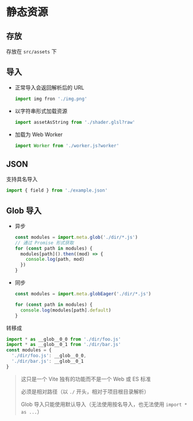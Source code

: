 # 静态资源

## 存放

存放在 `src/assets` 下

## 导入

- 正常导入会返回解析后的 URL

  ```js
  import img fron './img.png'
  ```

- 以字符串形式加载资源

  ```js
  import assetAsString from './shader.glsl?raw'
  ```

- 加载为 Web Worker

  ```js
  import Worker from './worker.js?worker'
  ```

## JSON

支持具名导入

```js
import { field } from './example.json'
```

## Glob 导入

- 异步

  ```js
  const modules = import.meta.glob('./dir/*.js')
  // 通过 Promise 形式获取
  for (const path in modules) {
    modules[path]().then((mod) => {
      console.log(path, mod)
    })
  }
  ```

- 同步

  ```js
  const modules = import.meta.globEager('./dir/*.js')
  
  for (const path in modules) {
  	console.log(modules[path].default)
  }
  ```

转移成

```js
import * as __glob__0_0 from './dir/foo.js'
import * as __glob__0_1 from './dir/bar.js'
const modules = {
  './dir/foo.js': __glob__0_0,
  './dir/bar.js': __glob__0_1
}
```

> 这只是一个 Vite 独有的功能而不是一个 Web 或 ES 标准
>
> 必须是相对路径（以 `./` 开头，相对于项目根目录解析）
>
> Glob 导入只能使用默认导入（无法使用按名导入，也无法使用 `import * as ...`）

